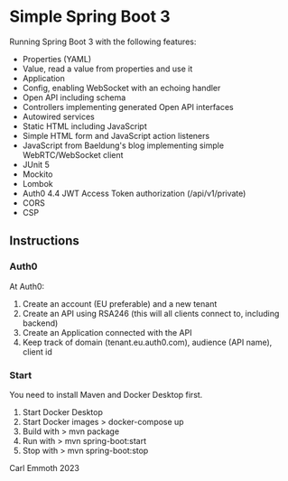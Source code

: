# Simple Spring Boot 3

Running Spring Boot 3 with the following features:

- Properties (YAML)
- Value, read a value from properties and use it
- Application
- Config, enabling WebSocket with an echoing handler
- Open API including schema
- Controllers implementing generated Open API interfaces
- Autowired services
- Static HTML including JavaScript
- Simple HTML form and JavaScript action listeners
- JavaScript from Baeldung's blog implementing simple WebRTC/WebSocket client
- JUnit 5
- Mockito
- Lombok
- Auth0 4.4 JWT Access Token authorization (/api/v1/private)
- CORS
- CSP

## Instructions

### Auth0

At Auth0:

1. Create an account (EU preferable) and a new tenant
2. Create an API using RSA246 (this will all clients connect to, including backend)
3. Create an Application connected with the API
4. Keep track of domain (tenant.eu.auth0.com), audience (API name), client id

### Start

You need to install Maven and Docker Desktop first.

1. Start Docker Desktop
2. Start Docker images > docker-compose up
3. Build with > mvn package
4. Run with > mvn spring-boot:start
5. Stop with > mvn spring-boot:stop

Carl Emmoth 2023
